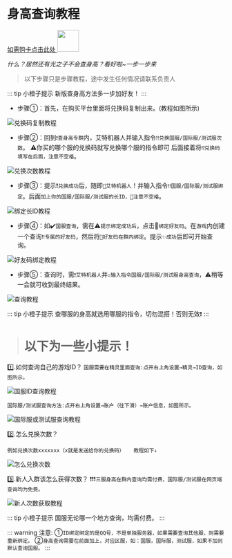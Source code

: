 # 身高查询教程

[如需购卡点击此处 <img width="50" height="50"
   src="../../.vuepress/public/assets/image/bot/height/miao.png"/>](https://c.fakamiao.top/shopDetail/6tXptH "点击跳转发卡喵")

*什么？居然还有光之子不会查身高？看好啦~一步一步来*

>以下步骤只是步骤教程，途中发生任何情况请联系负责人


::: tip 小橙子提示
新版查身高方法多一步加好友！
:::


* 步骤①：首先，在购买平台里面将兑换码复制出来。(教程如图所示)

![兑换码复制教程](../../.vuepress/public/assets/image/bot/height/code.png)


* 步骤②：回到`❗查身高专群`内，艾特机器人并输入指令`‼️兑换国服/国际服/测试服次数`。
⚠️你买的哪个服的兑换码就写兑换哪个服的指令即可
后面接着将`⁉️兑换码填写在后面，注意不空格`。

![兑换次数教程](../../.vuepress/public/assets/image/bot/height/redeem.jpg)



* 步骤③：提示❗`兑换成功`后，随即`🔴艾特机器人`！并输入指令`‼️国服/国际服/测试服绑定`。后面`加上你的国服/国际服/测试服的长ID，🚫注意不空格`。

![绑定长ID教程](../../.vuepress/public/assets/image/bot/height/1.png)


* 步骤④：如✔️`国服查询`，需在⚠️`提示绑定成功后`，点击🔸`绑定好友码`。在`游戏`内创建一个查询`‼️专属的好友码`，然后将`🔴好友码在群内绑定`。提示`✨成功`后即可开始查询。

![好友码绑定教程](../../.vuepress/public/assets/image/bot/height/2.png)

* 步骤⑤：查询时，需`❗艾特机器人`并`☑️输入指令国服/国际服/测试服身高查询`，⚠️稍等一会就可收到最终结果。


![查询教程](../../.vuepress/public/assets/image/bot/height/3.png)


::: tip 小橙子提示
查哪服的身高就选用哪服的指令，切勿混搭！否则无效❗
:::



># 以下为一些小提示！
1️⃣.如何查询自己的游戏ID？
`国服需要在精灵里面查询:点开右上角设置→精灵→ID查询，如图所示。`

![国服ID查询教程](../../.vuepress/public/assets/image/bot/height/11.png)

`国际服/测试服查询方法:点开右上角设置→账户（往下滑）→账户信息，如图所示。`

![国际服或测试服查询教程](../../.vuepress/public/assets/image/bot/height/15.png)



2️⃣.怎么兑换次数？ 

`例如兑换次数xxxxxxx（x就是发送给你的兑换码）   教程如下↓ `

![怎么兑换次数](../../.vuepress/public/assets/image/bot/height/redeem.jpg)



3️⃣.新人入群该怎么获得次数？
❗❗❗`三服身高在群内查询均需付费，国际服/测试服在网页端查询均为免费。`


![新人次数获取教程](../../.vuepress/public/assets/image/bot/height/buy.png)



::: tip 小橙子提示
国服无论哪一个地方查询，均需付费。
:::

::: warning 注意:
①`ID绑定绑定的是QQ号，不是单独服务器，如果需要查询其他服，则需要重新绑定。`
②`身高查询需要在前面加上，对应区服，如：国服，国际服，测试服，如果不加则默认查询国服。`
:::
